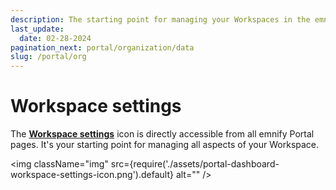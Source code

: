 ```yaml
---
description: The starting point for managing your Workspaces in the emnify Portal
last_update: 
  date: 02-28-2024
pagination_next: portal/organization/data
slug: /portal/org
---
```


# Workspace settings

The [**Workspace settings**](https://portal.emnify.com/organisation-settings/) icon is directly accessible from all emnify Portal pages.
It's your starting point for managing all aspects of your Workspace.

<img
  className="img"
  src={require('./assets/portal-dashboard-workspace-settings-icon.png').default}
  alt=""
/>
